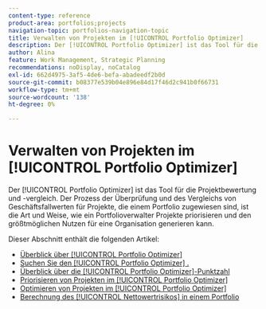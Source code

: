 ```yaml
---
content-type: reference
product-area: portfolios;projects
navigation-topic: portfolios-navigation-topic
title: Verwalten von Projekten im [!UICONTROL Portfolio Optimizer]
description: Der [!UICONTROL Portfolio Optimizer] ist das Tool für die Projektbewertung und -vergleich. Der Prozess der Überprüfung und des Vergleichs von Geschäftsfallwerten für Projekte, die einem Portfolio zugewiesen sind, ist die Art und Weise, wie ein Portfolioverwalter Projekte priorisieren und den größtmöglichen Nutzen für eine Organisation generieren kann.
author: Alina
feature: Work Management, Strategic Planning
recommendations: noDisplay, noCatalog
exl-id: 662d4975-3af5-4de6-befa-abadeedf2b0d
source-git-commit: b08377e539b04e896e84d17f46d2c941b0f66731
workflow-type: tm+mt
source-wordcount: '138'
ht-degree: 0%

---
```


# Verwalten von Projekten im [!UICONTROL Portfolio Optimizer]

Der [!UICONTROL Portfolio Optimizer] ist das Tool für die Projektbewertung und -vergleich. Der Prozess der Überprüfung und des Vergleichs von Geschäftsfallwerten für Projekte, die einem Portfolio zugewiesen sind, ist die Art und Weise, wie ein Portfolioverwalter Projekte priorisieren und den größtmöglichen Nutzen für eine Organisation generieren kann.

Dieser Abschnitt enthält die folgenden Artikel:

* [Überblick über [!UICONTROL Portfolio Optimizer]](../../../manage-work/portfolios/portfolio-optimizer/portfolio-optimizer-overview.md)
* [Suchen Sie den [!UICONTROL Portfolio Optimizer] .](../../../manage-work/portfolios/portfolio-optimizer/locate-portfolio-optimizer.md)
* [Überblick über die [!UICONTROL Portfolio Optimizer]-Punktzahl](../../../manage-work/portfolios/portfolio-optimizer/portfolio-optimizer-score.md)
* [Priorisieren von Projekten im [!UICONTROL Portfolio Optimizer]](../../../manage-work/portfolios/portfolio-optimizer/prioritize-projects-in-portfolio-optimizer.md)
* [Optimieren von Projekten im [!UICONTROL Portfolio Optimizer]](../../../manage-work/portfolios/portfolio-optimizer/optimize-projects-in-portfolio-optimizer.md)
* [Berechnung des [!UICONTROL Nettowertrisikos] in einem Portfolio](../../../manage-work/portfolios/portfolio-optimizer/calculate-risk-to-net-value-in-portfolio.md)
